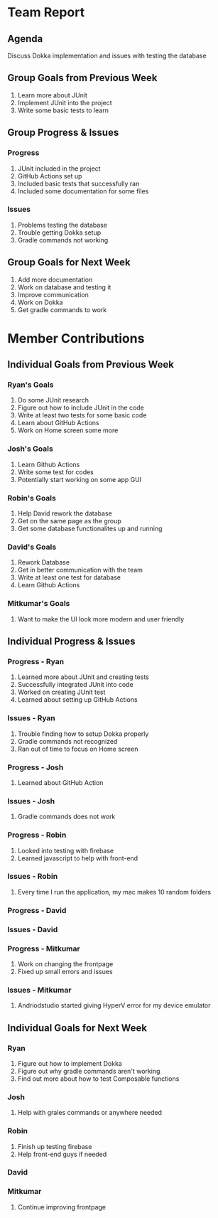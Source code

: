 # Team Report

## Agenda
Discuss Dokka implementation and issues with testing the database
## Group Goals from Previous Week
1. Learn more about JUnit
2. Implement JUnit into the project
3. Write some basic tests to learn

## Group Progress & Issues
### Progress
1. JUnit included in the project 
2. GitHub Actions set up
3. Included basic tests that successfully ran
4. Included some documentation for some files
### Issues
1. Problems testing the database
2. Trouble getting Dokka setup
3. Gradle commands not working
## Group Goals for Next Week
1. Add more documentation
2. Work on database and testing it
3. Improve communication
4. Work on Dokka
5. Get gradle commands to work
# Member Contributions

## Individual Goals from Previous Week
### Ryan's Goals
1. Do some JUnit research
2. Figure out how to include JUnit in the code
3. Write at least two tests for some basic code
4. Learn about GitHub Actions
5. Work on Home screen some more     
### Josh's Goals
1. Learn Github Actions
2. Write some test for codes
3. Potentially start working on some app GUI
### Robin's Goals
1. Help David rework the database
2. Get on the same page as the group
3. Get some database functionalites up and running
### David's Goals
1. Rework Database
2. Get in better communication with the team
3. Write at least one test for database
4. Learn Github Actions
### Mitkumar's Goals
1. Want to make the UI look more modern and user friendly


## Individual Progress & Issues
### Progress - Ryan
1. Learned more about JUnit and creating tests
2. Successfully integrated JUnit into code
3. Worked on creating JUnit test
4. Learned about setting up GitHub Actions
### Issues - Ryan
1. Trouble finding how to setup Dokka properly
2. Gradle commands not recognized
3. Ran out of time to focus on Home screen
### Progress - Josh
1. Learned about GitHub Action
### Issues - Josh
1. Gradle commands does not work
### Progress - Robin
1. Looked into testing with firebase
2. Learned javascript to help with front-end
### Issues - Robin
1. Every time I run the application, my mac makes 10 random folders
### Progress - David

### Issues - David

### Progress - Mitkumar
1. Work on changing the frontpage
2. Fixed up small errors and issues
  
### Issues - Mitkumar
1. Andriodstudio started giving HyperV error for my device emulator
     
## Individual Goals for Next Week
### Ryan
1. Figure out how to implement Dokka
2. Figure out why gradle commands aren't working
3. Find out more about how to test Composable functions
### Josh
1. Help with grales commands or anywhere needed
### Robin
1. Finish up testing firebase
2. Help front-end guys if needed
### David
   
### Mitkumar
1. Continue improving frontpage
